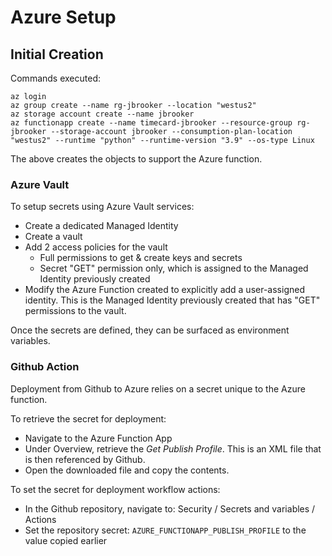 # Azure Setup

## Initial Creation
Commands executed:
```
az login
az group create --name rg-jbrooker --location "westus2"
az storage account create --name jbrooker
az functionapp create --name timecard-jbrooker --resource-group rg-jbrooker --storage-account jbrooker --consumption-plan-location "westus2" --runtime "python" --runtime-version "3.9" --os-type Linux
```

The above creates the objects to support the Azure function.

### Azure Vault
To setup secrets using Azure Vault services:
* Create a dedicated Managed Identity
* Create a vault
* Add 2 access policies for the vault
  * Full permissions to get & create keys and secrets
  * Secret "GET" permission only, which is assigned to the Managed Identity previously created
* Modify the Azure Function created to explicitly add a user-assigned identity. This is the Managed Identity previously created that has "GET" permissions to the vault.

Once the secrets are defined, they can be surfaced as environment variables.

### Github Action
Deployment from Github to Azure relies on a secret unique to the Azure function.

To retrieve the secret for deployment:
* Navigate to the Azure Function App
* Under Overview, retrieve the _Get Publish Profile_. This is an XML file that is then referenced by Github.
* Open the downloaded file and copy the contents.

To set the secret for deployment workflow actions:
* In the Github repository, navigate to: Security / Secrets and variables / Actions
* Set the repository secret: `AZURE_FUNCTIONAPP_PUBLISH_PROFILE` to the value copied earlier